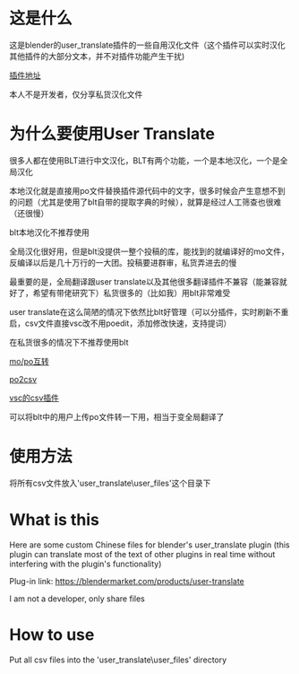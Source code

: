 # 这是什么
这是blender的user_translate插件的一些自用汉化文件（这个插件可以实时汉化其他插件的大部分文本，并不对插件功能产生干扰)

[插件地址](https://blendermarket.com/products/user-translate)

本人不是开发者，仅分享私货汉化文件
# 为什么要使用User Translate
很多人都在使用BLT进行中文汉化，BLT有两个功能，一个是本地汉化，一个是全局汉化

本地汉化就是直接用po文件替换插件源代码中的文字，很多时候会产生意想不到的问题（尤其是使用了blt自带的提取字典的时候），就算是经过人工筛查也很难（还很慢）

blt本地汉化不推荐使用

全局汉化很好用，但是blt没提供一整个投稿的库，能找到的就编译好的mo文件，反编译以后是几十万行的一大团。投稿要进群审，私货弄进去的慢

最重要的是，全局翻译跟user translate以及其他很多翻译插件不兼容（能兼容就好了，希望有带佬研究下）私货很多的（比如我）用blt非常难受

user translate在这么简陋的情况下依然比blt好管理（可以分插件，实时刷新不重启，csv文件直接vsc改不用poedit，添加修改快速，支持提词）

在私货很多的情况下不推荐使用blt

[mo/po互转](https://ezgif.com/mo-to-po)

[po2csv](https://dichthuatphuongdong.com/tienich/po2csv.html)

[vsc的csv插件](https://marketplace.visualstudio.com/items?itemName=janisdd.vscode-edit-csv)

可以将blt中的用户上传po文件转一下用，相当于变全局翻译了

# 使用方法
将所有csv文件放入'user_translate\user_files'这个目录下
# What is this
Here are some custom Chinese files for blender's user_translate plugin (this plugin can translate most of the text of other plugins in real time without interfering with the plugin's functionality)

Plug-in link: https://blendermarket.com/products/user-translate

I am not a developer, only share files
# How to use
Put all csv files into the 'user_translate\user_files' directory

